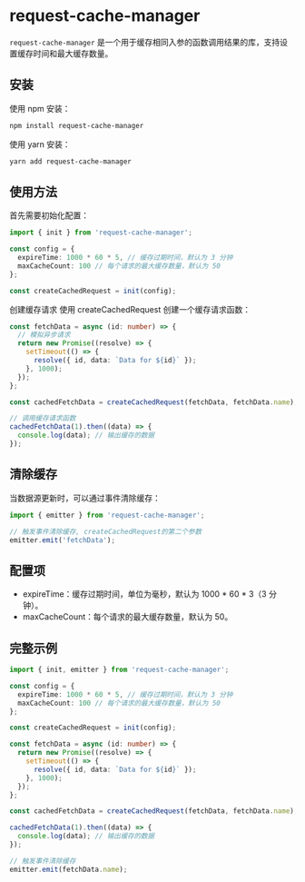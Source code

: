 # request-cache-manager

`request-cache-manager` 是一个用于缓存相同入参的函数调用结果的库，支持设置缓存时间和最大缓存数量。

## 安装

使用 npm 安装：

```sh
npm install request-cache-manager
```
使用 yarn 安装：
```sh
yarn add request-cache-manager
```
## 使用方法
首先需要初始化配置：
```ts
import { init } from 'request-cache-manager';

const config = {
  expireTime: 1000 * 60 * 5, // 缓存过期时间，默认为 3 分钟
  maxCacheCount: 100 // 每个请求的最大缓存数量，默认为 50
};

const createCachedRequest = init(config);

```
创建缓存请求
使用 createCachedRequest 创建一个缓存请求函数：
```ts
const fetchData = async (id: number) => {
  // 模拟异步请求
  return new Promise((resolve) => {
    setTimeout(() => {
      resolve({ id, data: `Data for ${id}` });
    }, 1000);
  });
};

const cachedFetchData = createCachedRequest(fetchData, fetchData.name);

// 调用缓存请求函数
cachedFetchData(1).then((data) => {
  console.log(data); // 输出缓存的数据
});
```
## 清除缓存
当数据源更新时，可以通过事件清除缓存：
```ts
import { emitter } from 'request-cache-manager';

// 触发事件清除缓存, createCachedRequest的第二个参数
emitter.emit('fetchData');
```

## 配置项
- expireTime：缓存过期时间，单位为毫秒，默认为 1000 * 60 * 3（3 分钟）。
- maxCacheCount：每个请求的最大缓存数量，默认为 50。
## 完整示例
```ts
import { init, emitter } from 'request-cache-manager';

const config = {
  expireTime: 1000 * 60 * 5, // 缓存过期时间，默认为 3 分钟
  maxCacheCount: 100 // 每个请求的最大缓存数量，默认为 50
};

const createCachedRequest = init(config);

const fetchData = async (id: number) => {
  return new Promise((resolve) => {
    setTimeout(() => {
      resolve({ id, data: `Data for ${id}` });
    }, 1000);
  });
};

const cachedFetchData = createCachedRequest(fetchData, fetchData.name);

cachedFetchData(1).then((data) => {
  console.log(data); // 输出缓存的数据
});

// 触发事件清除缓存
emitter.emit(fetchData.name);
```